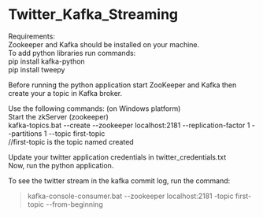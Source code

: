 # Twitter_Kafka_Streaming

Requirements:<br/>
Zookeeper and Kafka should be installed on your machine.<br/>
To add python libraries run commands:<br/>
pip install kafka-python<br/>
pip install tweepy<br/>

Before running the python application start ZooKeeper and Kafka then create your a topic in Kafka broker.<br/>

Use the following commands: (on Windows platform)<br/>
Start the zkServer (zookeeper)<br/>
kafka-topics.bat --create --zookeeper localhost:2181 --replication-factor 1 --partitions 1 --topic first-topic<br/>
//first-topic is the topic named created<br/>

Update your twitter application credentials in twitter_credentials.txt<br/>
Now, run the python application.<br/>

To see the twitter stream in the kafka commit log, run the command:<br/>
>kafka-console-consumer.bat --zookeeper localhost:2181 -topic first-topic --from-beginning<br/>
